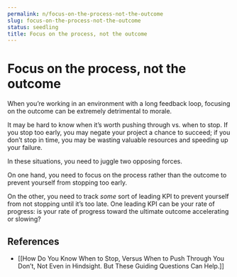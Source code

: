 ```yaml
---
permalink: n/focus-on-the-process-not-the-outcome
slug: focus-on-the-process-not-the-outcome
status: seedling
title: Focus on the process, not the outcome
---
```

# Focus on the process, not the outcome

When you’re working in an environment with a long feedback loop, focusing on the outcome can be extremely detrimental to morale.

It may be hard to know when it’s worth pushing through vs. when to stop. If you stop too early, you may negate your project a chance to succeed; if you don’t stop in time, you may be wasting valuable resources and speeding up your failure.

In these situations, you need to juggle two opposing forces.

On one hand, you need to focus on the process rather than the outcome to prevent yourself from stopping too early.

On the other, you need to track _some_ sort of leading KPI to prevent yourself from not stopping until it’s too late. One leading KPI can be your rate of progress: is your rate of progress toward the ultimate outcome accelerating or slowing?

## References

- [[How Do You Know When to Stop, Versus When to Push Through You Don’t, Not Even in Hindsight. But These Guiding Questions Can Help.]]
